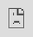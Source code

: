 <head>
<link rel="stylesheet" href="css/style.css" />
</head>

# Unnoticed Sounds
## Evangelos Alexiou - 1618795
### Abstract

In a fast-paced modern society where time is the most precious value in an ordinary person’s life, we, humans tend to live as a result of our memories by either worrying about the past for what has happened or being anxious about the future for what is about to happen. As a result, it seems as if we are kind of ignoring the most precious thing that life has to offer which is the present moment, being present and focusing on what is happening right now and how to make the most out of it instead of overthinking about the past and/or future. Due to my high appeal in meditation, mindfulness and experiencing reality in the present moment I decided to create a project based upon these particular terms. The title of the project is “The Unnoticed Sounds” and the inspiration for it came to my mind when I have had come across John Cage’s popular piece 4’33’’ in which he created a “silent” piece. As he explained the piece is not silent, instead, the music of the piece is any sound that will occur throughout its duration, either that will be somebody coughing or the noise of the traffic. What is fascinating and unique about this piece he said is that when you listen to a classical piece of music it will sound the same no matter how many times you listen to it but 4’33” will never sound the same because it is impossible for one to predict which sounds will take place when the piece is being performed. However, for my project I did not create a silent piece, instead, I recorded some of the sounds that happen on a daily basis around me yet I subconsciously ignore them probably due to the fact that my brain is so used to these sounds. The recordings include sounds from my house and my workplace, with some of them being the sound of the kettle while boiling some water, the deep fryer at work, etc. After I recorded these sounds, I arranged them in a specific order from start to finish, just as they happen in real life from the beginning of the day till the end of it. My main aim from this project is for people who will listen to it to be able to understand the principle behind it and then apply it in their own life with their own approach to it. There is not a strict guideline on how one should listen to this piece, it could be focused listening by using headphones and eliminating all other sounds around it or it can be playing in the background while one is multitasking.

<br>
<head>
<link rel="stylesheet" href="css/style.css" />
</head>
<br>

# Video Explanation of the Unnoticed Sounds
<iframe src="https://www.youtube.com/embed/hP36xoPXDnM?rel=0&showinfo=0" style="border: 0; top: 0; left: 0; width: 100%; height: 100%; position: absolute;" allowfullscreen="" scrolling="no"></iframe>

<br>

## Unnoticed Sounds Composition
<iframe width="100%" height="120" src="https://www.mixcloud.com/widget/iframe/?hide_cover=1&feed=%2Falex_sander_music%2Funnoticed-sounds-sonic-art-project%2F" frameborder="0" ></iframe>

<br>
<head>
<link rel="stylesheet" href="css/style.css" />
</head>

# References
<br>
[John Cage's interview](https://www.youtube.com/watch?v=pcHnL7aS64Y) on what is silence
<br>

<br>
[Neuroscience of Meditation](https://www.hindawi.com/journals/tswj/2006/740623/abs/) (explanation of the importance of being in the present moment)
<br>



